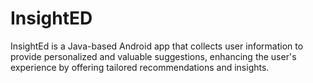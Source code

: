 # InsightED
InsightEd is a Java-based Android app that collects user information to provide personalized and valuable suggestions, enhancing the user's experience by offering tailored recommendations and insights.
